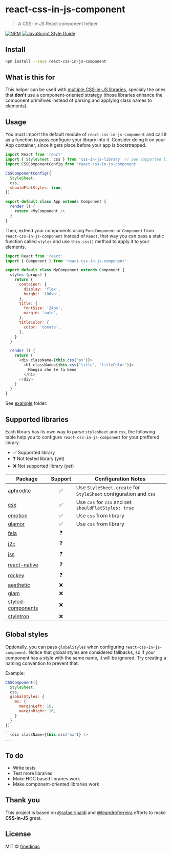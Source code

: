 # react-css-in-js-component

> A CSS-in-JS React component helper

[![NPM](https://img.shields.io/npm/v/react-css-in-js-component.svg)](https://www.npmjs.com/package/react-css-in-js-component) [![JavaScript Style Guide](https://img.shields.io/badge/code_style-standard-brightgreen.svg)](https://standardjs.com)

## Install

```bash
npm install --save react-css-in-js-component
```

## What is this for

This helper can be used with [multiple CSS-in-JS libraries](#supported-libraries), specialy the ones that **don't** use a component-oriented strategy (those libraries enhance the component primitives instead of parsing and applying class names to elements).

## Usage

You must import the default module of `react-css-in-js-component` and call it as a function to pass configure your library into it. Consider doing it on your App container, since it gets place before your app is bootstrapped.

```js
import React from 'react'
import { StyleSheet, css } from 'css-in-js-library' // See supported libraries below
import CSSComponentConfig from 'react-css-in-js-component'

CSSComponentConfig({
  StyleSheet,
  css,
  shouldFlatStyles: true,
})

export default class App extends Component {
  render () {
    return <MyComponent />
  }
}
```

Then, extend your components using `PureComponent` or `Component` from `react-css-in-js-component` instead of `React`, that way you can pass a static function called `styles` and use `this.css()` method to apply it to your elements.

```js
import React from 'react'
import { Component } from 'react-css-in-js-component'

export default class MyComponent extends Component {
  styles (props) {
    return {
      container: {
        display: 'flex',
        height: '100vh',
      },
      title: {
        fontSize: '24px',
        margin: 'auto',
      },
      titleColor: {
        color: 'tomato',
      },
    }
  }

  render () {
    return (
      <div className={this.css('px')}>
        <h1 className={this.css('title', 'titleColor')}>
          Mangia che te fa bene
        </h1>
      </div>
    )
  }
}
```

See [example](https://github.com/fmedinac/react-css-in-js-component/tree/master/example) folder.

## Supported libraries

Each library has its own way to parse `stylesheet` and `css`, the following table help you to configure `react-css-in-js-component` for your preffered library.

- ✅ Supported library
- ❓ Not tested library (yet)
- ❌ Not supported library (yet)

| Package | Support | Configuration Notes |
|-----------------|:-------------:|-------------|
| [aphrodite](https://github.com/Khan/aphrodite) | ✅ | Use `StyleSheet.create` for `StyleSheet` configuration and `css`|
| [csx](https://github.com/jxnblk/cxs) | ✅ | Use `cxs` for `css` and set `shouldFlatStyles: true`  |
| [emotion](https://github.com/emotion-js/emotion) | ✅ | Use `css` from library |
| [glamor](https://github.com/threepointone/glamor) | ✅ | Use `css` from library |
| [fela](https://github.com/rofrischmann/fela/) | ❓ | |
| [j2c](https://github.com/j2css/j2c) | ❓ | |
| [jss](https://github.com/cssinjs/jss) | ❓ | |
| [react-native](https://github.com/facebook/react-native) | ❓ | |
| [rockey](https://github.com/tuchk4/rockey) | ❓ | |
| [aesthetic](https://github.com/milesj/aesthetic) | ❌ | |
| [glam](https://github.com/threepointone/glam) | ❌ | |
| [styled-components](https://github.com/styled-components/styled-components) | ❌ | |
| [styletron](https://github.com/rtsao/styletron) | ❌ | |


## Global styles

Optionally, you can pass `globalStyles` when configuring `react-css-in-js-component`. Notice that global styles are considered fallbacks, so if your component has a style with the same name, it will be ignored. Try creating a naming convention to prevent that.

Example:

```js
CSSComponent({
  StyleSheet,
  css,
  globalStyles: {
    mx: {
      marginLeft: 16,
      marginRight: 16,
    }
  }
})
...
  <div className={this.css('mx')} />
...
```

## To do

- Write tests
- Test more libraries
- Make HOC based libraries work
- Make component-oriented libraries work

## Thank you

This project is based on [@rafaelrinaldi](https://github.com/rafaelrinaldi/) and [@leandroferreira](https://github.com/leandroferreira/) efforts to make **CSS-in-JS** great.

## License

MIT © [fmedinac](https://github.com/fmedinac)
